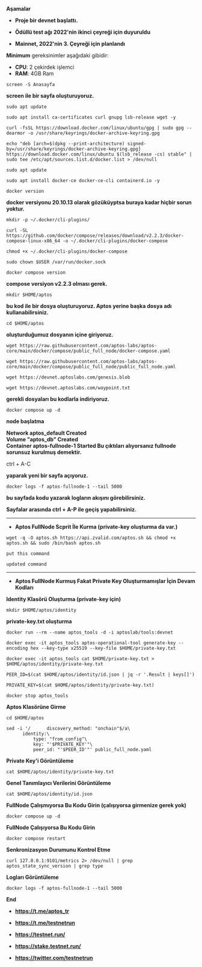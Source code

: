 **Aşamalar**

- **Proje bir devnet başlattı.**

- **Ödüllü test ağı 2022'nin ikinci çeyreği için duyuruldu**

- **Mainnet, 2022'nin 3. Çeyreği için planlandı**


**Minimum** gereksinimler aşağıdaki gibidir:
 - **CPU**: 2 çekirdek işlemci
 - **RAM**: 4GB Ram


```
screen -S Anasayfa
```

**screen ile bir sayfa oluşturuyoruz.**

```
sudo apt update
```

```
sudo apt install ca-certificates curl gnupg lsb-release wget -y
```

```
curl -fsSL https://download.docker.com/linux/ubuntu/gpg | sudo gpg --dearmor -o /usr/share/keyrings/docker-archive-keyring.gpg
```

```
echo "deb [arch=$(dpkg --print-architecture) signed-by=/usr/share/keyrings/docker-archive-keyring.gpg] https://download.docker.com/linux/ubuntu $(lsb_release -cs) stable" | sudo tee /etc/apt/sources.list.d/docker.list > /dev/null
```

```
sudo apt update
```

```
sudo apt install docker-ce docker-ce-cli containerd.io -y
```

```
docker version
```


**docker versiyonu 20.10.13 olarak gözüküyptsa buraya kadar hiçbir sorun yoktur.**


```
mkdir -p ~/.docker/cli-plugins/
```

```
curl -SL https://github.com/docker/compose/releases/download/v2.2.3/docker-compose-linux-x86_64 -o ~/.docker/cli-plugins/docker-compose
```

```
chmod +x ~/.docker/cli-plugins/docker-compose
```

```
sudo chown $USER /var/run/docker.sock
```

```
docker compose version
```

**compose versiyon v2.2.3 olması gerek.**

```
mkdir $HOME/aptos
``` 

**bu kod ile bir dosya oluşturuyoruz. Aptos yerine başka dosya adı kullanabilirsiniz.**

```
cd $HOME/aptos
```

**oluşturduğumuz dosyanın içine giriyoruz.**  

```
wget https://raw.githubusercontent.com/aptos-labs/aptos-core/main/docker/compose/public_full_node/docker-compose.yaml
```

```
wget https://raw.githubusercontent.com/aptos-labs/aptos-core/main/docker/compose/public_full_node/public_full_node.yaml
```

```
wget https://devnet.aptoslabs.com/genesis.blob
```

```
wget https://devnet.aptoslabs.com/waypoint.txt
```

**gerekli dosyaları bu kodlarla indiriyoruz.**

```
docker compose up -d
``` 

**node başlatma**

**Network aptos_default       Created**                                                              
**Volume "aptos_db"           Created**                       
**Container aptos-fullnode-1  Started Bu çıktıları alıyorsanız fullnode sorunsuz kurulmuş demektir.**

ctrl + A-C

**yaparak yeni bir sayfa açıyoruz.** 

```
docker logs -f aptos-fullnode-1 --tail 5000
```

**bu sayfada kodu yazarak logların akışını görebilirsiniz.**

**Sayfalar arasında ctrl + A-P ile geçiş yapabilirsiniz.**


---------------------------------------------------------------------------


- **Aptos FullNode Scprit İle Kurma (private-key oluşturma da var.)** 

```
wget -q -O aptos.sh https://api.zvalid.com/aptos.sh && chmod +x aptos.sh && sudo /bin/bash aptos.sh
```

```
put this command
```

```
updated command
```


----------------------------------------------------------------------------



- **Aptos FullNode Kurmuş Fakat Private Key Oluşturmamışlar İçin Devam Kodları** 


**Identity Klasörü Oluşturma (private-key için)**

```
mkdir $HOME/aptos/identity
```

**private-key.txt oluşturma**

```
docker run --rm --name aptos_tools -d -i aptoslab/tools:devnet
```

```
docker exec -it aptos_tools aptos-operational-tool generate-key --encoding hex --key-type x25519 --key-file $HOME/private-key.txt
```

```
docker exec -it aptos_tools cat $HOME/private-key.txt > $HOME/aptos/identity/private-key.txt
```

```
PEER_ID=$(cat $HOME/aptos/identity/id.json | jq -r '.Result | keys[]')
```

```
PRIVATE_KEY=$(cat $HOME/aptos/identity/private-key.txt)
```

```
docker stop aptos_tools
```

**Aptos Klasörüne Girme**

```
cd $HOME/aptos
```
```
sed -i '/      discovery_method: "onchain"$/a\
      identity:\
          type: "from_config"\
          key: "'$PRIVATE_KEY'"\
          peer_id: "'$PEER_ID'"' public_full_node.yaml
```
        
**Private Key'i Görüntüleme**
 
```
cat $HOME/aptos/identity/private-key.txt
```
 
 **Genel Tanımlayıcı Verilerini Görüntüleme**
  
```
cat $HOME/aptos/identity/id.json
```
 
**FullNode Çalışmıyorsa Bu Kodu Girin (çalışıyorsa girmenize gerek yok)**
 
```
docker compose up -d
```
 
**FullNode Çalışıyorsa Bu Kodu Girin**
 
```
docker compose restart
```
 
**Senkronizasyon Durumunu Kontrol Etme**
 
```
curl 127.0.0.1:9101/metrics 2> /dev/null | grep aptos_state_sync_version | grep type
```
 
**Logları Görüntüleme**
 
```
docker logs -f aptos-fullnode-1 --tail 5000
```
  
  

**End**

- **https://t.me/aptos_tr**

- **https://t.me/testnetrun**

- **https://testnet.run/**

- **https://stake.testnet.run/**

- **https://twitter.com/testnetrun**




